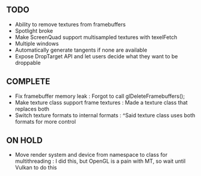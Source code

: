 
## TODO
 - Ability to remove textures from framebuffers
 - Spotlight broke
 - Make ScreenQuad support multisampled textures with texelFetch
 - Multiple windows
 - Automatically generate tangents if none are available
 - Expose DropTarget API and let users decide what they want to be droppable
 
 ## COMPLETE
 - Fix framebuffer memory leak					: Forgot to call glDeleteFramebuffers();
 - Make texture class support frame textures	: Made a texture class that replaces both
 - Switch texture formats to internal formats	: ^Said texture class uses both formats for more control

 ## ON HOLD
 - Move render system and device from namespace to class for multithreading		: I did this, but OpenGL is a pain with MT, so wait until Vulkan to do this
